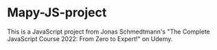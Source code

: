 # Mapy-JS-project
This is a JavaScript project from Jonas Schmedtmann's "The Complete JavaScript Course 2022: From Zero to Expert!" on Udemy.
